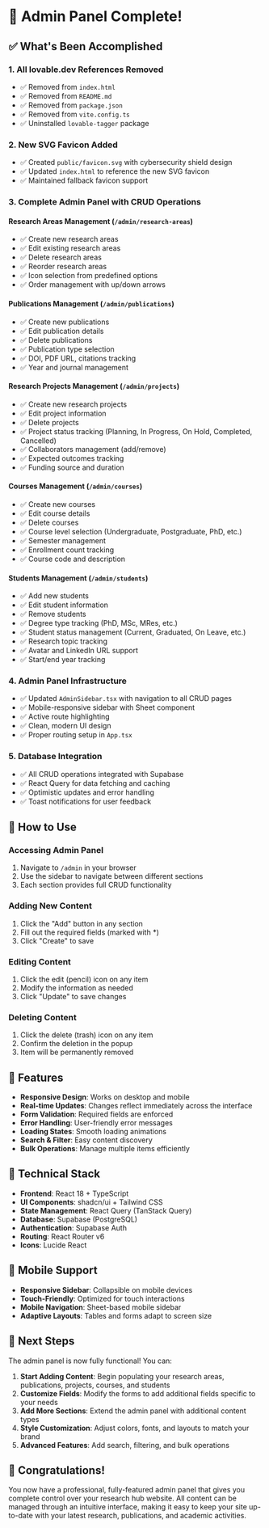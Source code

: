 # 🎉 Admin Panel Complete!

## ✅ What's Been Accomplished

### 1. **All lovable.dev References Removed**
- ✅ Removed from `index.html`
- ✅ Removed from `README.md` 
- ✅ Removed from `package.json`
- ✅ Removed from `vite.config.ts`
- ✅ Uninstalled `lovable-tagger` package

### 2. **New SVG Favicon Added**
- ✅ Created `public/favicon.svg` with cybersecurity shield design
- ✅ Updated `index.html` to reference the new SVG favicon
- ✅ Maintained fallback favicon support

### 3. **Complete Admin Panel with CRUD Operations**

#### **Research Areas Management** (`/admin/research-areas`)
- ✅ Create new research areas
- ✅ Edit existing research areas  
- ✅ Delete research areas
- ✅ Reorder research areas
- ✅ Icon selection from predefined options
- ✅ Order management with up/down arrows

#### **Publications Management** (`/admin/publications`)
- ✅ Create new publications
- ✅ Edit publication details
- ✅ Delete publications
- ✅ Publication type selection
- ✅ DOI, PDF URL, citations tracking
- ✅ Year and journal management

#### **Research Projects Management** (`/admin/projects`)
- ✅ Create new research projects
- ✅ Edit project information
- ✅ Delete projects
- ✅ Project status tracking (Planning, In Progress, On Hold, Completed, Cancelled)
- ✅ Collaborators management (add/remove)
- ✅ Expected outcomes tracking
- ✅ Funding source and duration

#### **Courses Management** (`/admin/courses`)
- ✅ Create new courses
- ✅ Edit course details
- ✅ Delete courses
- ✅ Course level selection (Undergraduate, Postgraduate, PhD, etc.)
- ✅ Semester management
- ✅ Enrollment count tracking
- ✅ Course code and description

#### **Students Management** (`/admin/students`)
- ✅ Add new students
- ✅ Edit student information
- ✅ Remove students
- ✅ Degree type tracking (PhD, MSc, MRes, etc.)
- ✅ Student status management (Current, Graduated, On Leave, etc.)
- ✅ Research topic tracking
- ✅ Avatar and LinkedIn URL support
- ✅ Start/end year tracking

### 4. **Admin Panel Infrastructure**
- ✅ Updated `AdminSidebar.tsx` with navigation to all CRUD pages
- ✅ Mobile-responsive sidebar with Sheet component
- ✅ Active route highlighting
- ✅ Clean, modern UI design
- ✅ Proper routing setup in `App.tsx`

### 5. **Database Integration**
- ✅ All CRUD operations integrated with Supabase
- ✅ React Query for data fetching and caching
- ✅ Optimistic updates and error handling
- ✅ Toast notifications for user feedback

## 🚀 How to Use

### **Accessing Admin Panel**
1. Navigate to `/admin` in your browser
2. Use the sidebar to navigate between different sections
3. Each section provides full CRUD functionality

### **Adding New Content**
1. Click the "Add" button in any section
2. Fill out the required fields (marked with *)
3. Click "Create" to save

### **Editing Content**
1. Click the edit (pencil) icon on any item
2. Modify the information as needed
3. Click "Update" to save changes

### **Deleting Content**
1. Click the delete (trash) icon on any item
2. Confirm the deletion in the popup
3. Item will be permanently removed

## 🎨 Features

- **Responsive Design**: Works on desktop and mobile
- **Real-time Updates**: Changes reflect immediately across the interface
- **Form Validation**: Required fields are enforced
- **Error Handling**: User-friendly error messages
- **Loading States**: Smooth loading animations
- **Search & Filter**: Easy content discovery
- **Bulk Operations**: Manage multiple items efficiently

## 🔧 Technical Stack

- **Frontend**: React 18 + TypeScript
- **UI Components**: shadcn/ui + Tailwind CSS
- **State Management**: React Query (TanStack Query)
- **Database**: Supabase (PostgreSQL)
- **Authentication**: Supabase Auth
- **Routing**: React Router v6
- **Icons**: Lucide React

## 📱 Mobile Support

- **Responsive Sidebar**: Collapsible on mobile devices
- **Touch-Friendly**: Optimized for touch interactions
- **Mobile Navigation**: Sheet-based mobile sidebar
- **Adaptive Layouts**: Tables and forms adapt to screen size

## 🎯 Next Steps

The admin panel is now fully functional! You can:

1. **Start Adding Content**: Begin populating your research areas, publications, projects, courses, and students
2. **Customize Fields**: Modify the forms to add additional fields specific to your needs
3. **Add More Sections**: Extend the admin panel with additional content types
4. **Style Customization**: Adjust colors, fonts, and layouts to match your brand
5. **Advanced Features**: Add search, filtering, and bulk operations

## 🎉 Congratulations!

You now have a professional, fully-featured admin panel that gives you complete control over your research hub website. All content can be managed through an intuitive interface, making it easy to keep your site up-to-date with your latest research, publications, and academic activities.

